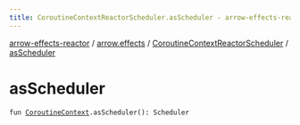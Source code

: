 ```yaml
---
title: CoroutineContextReactorScheduler.asScheduler - arrow-effects-reactor
---
```


[arrow-effects-reactor](../../index.html) / [arrow.effects](../index.html) / [CoroutineContextReactorScheduler](index.html) / [asScheduler](./as-scheduler.html)

# asScheduler

`fun `[`CoroutineContext`](https://kotlinlang.org/api/latest/jvm/stdlib/kotlin.coroutines/-coroutine-context/index.html)`.asScheduler(): Scheduler`